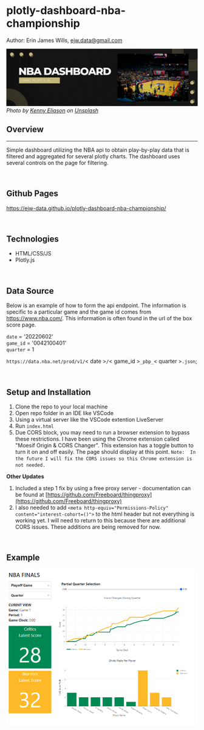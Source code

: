 # plotly-dashboard-nba-championship

Author:  Erin James Wills, ejw.data@gmail.com  

![2022 NBA Championship](./images/nba-dashboard.png)
<cite>Photo by [Kenny Eliason](https://unsplash.com/@neonbrand?utm_source=unsplash&utm_medium=referral&utm_content=creditCopyText) on [Unsplash](https://unsplash.com/s/photos/nba?utm_source=unsplash&utm_medium=referral&utm_content=creditCopyText)</cite>
<br>

## Overview  
<hr>

Simple dashboard utilizing the NBA api to obtain play-by-play data that is filtered and aggregated for several plotly charts.  The dashboard uses several controls on the page for filtering.

<br>

## Github Pages  

https://ejw-data.github.io/plotly-dashboard-nba-championship/  
   

<br>

## Technologies    
*  HTML/CSS/JS
*  Plotly.js

<br>

## Data Source  

Below is an example of how to form the api endpoint.  The information is specific to a particular game and the game id comes from https://www.nba.com/.  This information is often found in the url of the box score page.  

`date` = '20220602'   
`game_id` = '0042100401'  
`quarter` = 1    

`https://data.nba.net/prod/v1/`< date >`/`< game_id >`_pbp_`< quarter >`.json`; 

<br>

## Setup and Installation  
1. Clone the repo to your local machine
1. Open repo folder in an IDE like VSCode
1. Using a virtual server like the VSCode extention LiveServer
1. Run `index.html`  
1. Due CORS block, you may need to run a browser extension to bypass these restrictions.  I have been using the Chrome extension called "Moesif Origin & CORS Changer".  This extension has a toggle button to turn it on and off easily.  The page should display at this point.
`Note:  In the future I will fix the CORS issues so this Chrome extension is not needed.` 

__Other Updates__
1.  Included a step 1 fix by using a free proxy server - documentation can be found at [https://github.com/Freeboard/thingproxy](https://github.com/Freeboard/thingproxy) 
1.  I also needed to add `<meta http-equiv="Permissions-Policy" content="interest-cohort=()">` to the html header but not everything is working yet.  I will need to return to this because there are additional CORS issues.  These additions are being removed for now.

<br>

## Example

![Dashboard](./images/dashboard-screenshot.png)
